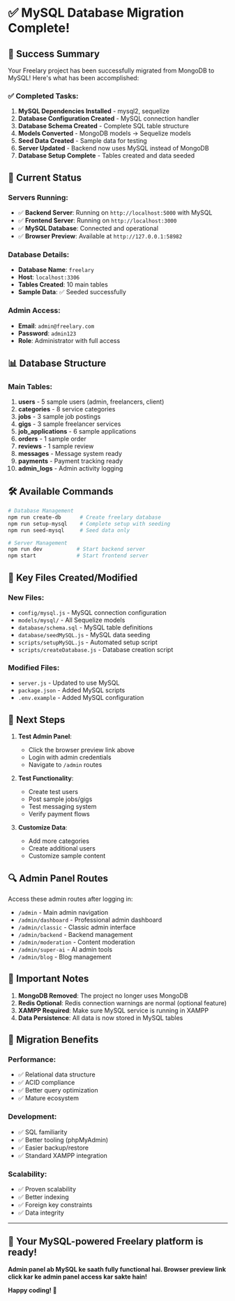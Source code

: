 # ✅ MySQL Database Migration Complete!

## 🎉 Success Summary

Your Freelary project has been successfully migrated from MongoDB to MySQL! Here's what has been accomplished:

### ✅ Completed Tasks:
1. **MySQL Dependencies Installed** - mysql2, sequelize
2. **Database Configuration Created** - MySQL connection handler
3. **Database Schema Created** - Complete SQL table structure
4. **Models Converted** - MongoDB models → Sequelize models
5. **Seed Data Created** - Sample data for testing
6. **Server Updated** - Backend now uses MySQL instead of MongoDB
7. **Database Setup Complete** - Tables created and data seeded

## 🚀 Current Status

### **Servers Running:**
- ✅ **Backend Server**: Running on `http://localhost:5000` with MySQL
- ✅ **Frontend Server**: Running on `http://localhost:3000`
- ✅ **MySQL Database**: Connected and operational
- ✅ **Browser Preview**: Available at `http://127.0.0.1:58982`

### **Database Details:**
- **Database Name**: `freelary`
- **Host**: `localhost:3306`
- **Tables Created**: 10 main tables
- **Sample Data**: ✅ Seeded successfully

### **Admin Access:**
- **Email**: `admin@freelary.com`
- **Password**: `admin123`
- **Role**: Administrator with full access

## 📊 Database Structure

### Main Tables:
1. **users** - 5 sample users (admin, freelancers, client)
2. **categories** - 8 service categories
3. **jobs** - 3 sample job postings
4. **gigs** - 3 sample freelancer services
5. **job_applications** - 6 sample applications
6. **orders** - 1 sample order
7. **reviews** - 1 sample review
8. **messages** - Message system ready
9. **payments** - Payment tracking ready
10. **admin_logs** - Admin activity logging

## 🛠 Available Commands

```bash
# Database Management
npm run create-db      # Create freelary database
npm run setup-mysql    # Complete setup with seeding
npm run seed-mysql     # Seed data only

# Server Management  
npm run dev           # Start backend server
npm start             # Start frontend server
```

## 🔧 Key Files Created/Modified

### New Files:
- `config/mysql.js` - MySQL connection configuration
- `models/mysql/` - All Sequelize models
- `database/schema.sql` - MySQL table definitions
- `database/seedMySQL.js` - MySQL data seeding
- `scripts/setupMySQL.js` - Automated setup script
- `scripts/createDatabase.js` - Database creation script

### Modified Files:
- `server.js` - Updated to use MySQL
- `package.json` - Added MySQL scripts
- `.env.example` - Added MySQL configuration

## 🎯 Next Steps

1. **Test Admin Panel**:
   - Click the browser preview link above
   - Login with admin credentials
   - Navigate to `/admin` routes

2. **Test Functionality**:
   - Create test users
   - Post sample jobs/gigs
   - Test messaging system
   - Verify payment flows

3. **Customize Data**:
   - Add more categories
   - Create additional users
   - Customize sample content

## 🔍 Admin Panel Routes

Access these admin routes after logging in:
- `/admin` - Main admin navigation
- `/admin/dashboard` - Professional admin dashboard
- `/admin/classic` - Classic admin interface
- `/admin/backend` - Backend management
- `/admin/moderation` - Content moderation
- `/admin/super-ai` - AI admin tools
- `/admin/blog` - Blog management

## 🚨 Important Notes

1. **MongoDB Removed**: The project no longer uses MongoDB
2. **Redis Optional**: Redis connection warnings are normal (optional feature)
3. **XAMPP Required**: Make sure MySQL service is running in XAMPP
4. **Data Persistence**: All data is now stored in MySQL tables

## 🎊 Migration Benefits

### Performance:
- ✅ Relational data structure
- ✅ ACID compliance
- ✅ Better query optimization
- ✅ Mature ecosystem

### Development:
- ✅ SQL familiarity
- ✅ Better tooling (phpMyAdmin)
- ✅ Easier backup/restore
- ✅ Standard XAMPP integration

### Scalability:
- ✅ Proven scalability
- ✅ Better indexing
- ✅ Foreign key constraints
- ✅ Data integrity

---

## 🎉 **Your MySQL-powered Freelary platform is ready!**

**Admin panel ab MySQL ke saath fully functional hai. Browser preview link click kar ke admin panel access kar sakte hain!**

**Happy coding! 🚀**
